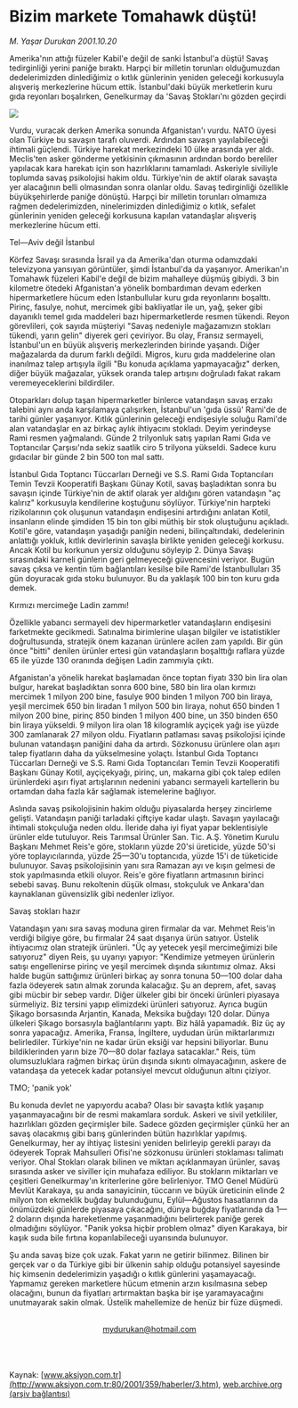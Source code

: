 # Bizim markete Tomahawk düştü!

*M. Yaşar Durukan 2001.10.20*

<div>
 <p class="spot">
  Amerika'nın attığı füzeler Kabil'e değil de sanki İstanbul'a düştü! Savaş tedirginliği yerini paniğe bıraktı. Harpçi bir milletin torunları olduğumuzdan dedelerimizden dinlediğimiz o kıtlık günlerinin yeniden geleceği korkusuyla alışveriş merkezlerine hücum ettik. İstanbul'daki büyük merketlerin kuru gıda reyonları boşalırken, Genelkurmay da 'Savaş Stokları'nı gözden geçirdi
 </p>
 <p class="metin">
 </p>
 <img border="0" src="/web/20020113090612im_/http://www.aksiyon.com.tr/2001/359/resimler/bizim.jpg"/>
 <p class="metin">
  Vurdu, vuracak derken Amerika sonunda Afganistan'ı vurdu. NATO üyesi olan Türkiye bu savaşın tarafı oluverdi. Ardından savaşın yayılabileceği ihtimali güçlendi. Türkiye harekat merkezindeki 10 ülke arasında yer aldı. Meclis'ten asker gönderme yetkisinin çıkmasının ardından bordo bereliler yapılacak kara harekatı için son hazırlıklarını tamamladı. Askeriyle siviliyle toplumda savaş psikolojisi hakim oldu. Türkiye'nin de aktif olarak savaşta yer alacağının belli olmasından sonra olanlar oldu. Savaş tedirginliği özellikle büyükşehirlerde paniğe dönüştü. Harpçi bir milletin torunları olmamıza rağmen dedelerimizden, ninelerimizden dinlediğimiz o kıtlık, sefalet günlerinin yeniden geleceği korkusuna kapılan vatandaşlar alışveriş merkezlerine hücum etti.
 </p>
 <p class="metin">
  Tel—Aviv değil İstanbul
 </p>
 <p class="metin">
  Körfez Savaşı sırasında İsrail ya da Amerika'dan oturma odamızdaki televizyona yansıyan görüntüler, şimdi İstanbul'da da yaşanıyor. Amerikan'ın Tomahawk füzeleri Kabil'e değil de bizim mahalleye düşmüş gibiydi. 3 bin kilometre ötedeki Afganistan'a yönelik bombardıman devam ederken hipermarketlere hücum eden İstanbullular kuru gıda reyonlarını boşalttı. Pirinç, fasulye, nohut, mercimek gibi bakliyatlar ile un, yağ, şeker gibi dayanıklı temel gıda maddeleri bazı hipermarketlerde resmen tükendi. Reyon görevlileri, çok sayıda müşteriyi "Savaş nedeniyle mağazamızın stokları tükendi, yarın gelin" diyerek geri çeviriyor. Bu olay, Fransız sermayeli, İstanbul'un en büyük alışveriş merkezlerinden birinde yaşandı. Diğer mağazalarda da durum farklı değildi. Migros, kuru gıda maddelerine olan inanılmaz talep artışıyla ilgili "Bu konuda açıklama yapmayacağız" derken, diğer büyük mağazalar, yüksek oranda talep artışını doğruladı fakat rakam veremeyeceklerini bildirdiler.
 </p>
 <p class="metin">
  Otoparkları dolup taşan hipermarketler binlerce vatandaşın savaş erzakı talebini aynı anda karşılamaya çalışırken, İstanbul'un 'gıda üssü' Rami'de de tarihi günler yaşanıyor. Kıtlık günlerinin geleceği endişesiyle soluğu Rami'de alan vatandaşlar en az birkaç aylık ihtiyacını stokladı. Deyim yerindeyse Rami resmen yağmalandı. Günde 2 trilyonluk satış yapılan Rami Gıda ve Toptancılar Çarşısı'nda sekiz saatlik ciro 5 trilyona yükseldi. Sadece kuru gıdacılar bir günde 2 bin 500 ton mal sattı.
 </p>
 <p class="metin">
  İstanbul Gıda Toptancı Tüccarları Derneği ve S.S. Rami Gıda Toptancıları Temin Tevzii Kooperatifi Başkanı Günay Kotil, savaş başladıktan sonra bu savaşın içinde Türkiye'nin de aktif olarak yer aldığını gören vatandaşın "aç kalırız" korkusuyla kendilerine koştuğunu söylüyor. Türkiye'nin harpteki rizikolarının çok oluşunun vatandaşın endişesini artırdığını anlatan Kotil, insanların elinde şimdiden 15 bin ton gibi müthiş bir stok oluştuğunu açıkladı. Kotil'e göre, vatandaşın yaşadığı paniğin nedeni, bilinçaltındaki, dedelerinin anlattığı yokluk, kıtlık devirlerinin savaşla birlikte yeniden geleceği korkusu. Ancak Kotil bu korkunun yersiz olduğunu söyleyip 2. Dünya Savaşı sırasındaki karneli günlerin geri gelmeyeceği güvencesini veriyor. Bugün savaş çıksa ve kentin tüm bağlantıları kesilse bile Rami'de İstanbulluları 35 gün doyuracak gıda stoku bulunuyor. Bu da yaklaşık 100 bin ton kuru gıda demek.
 </p>
 <p class="metin">
  Kırmızı mercimeğe Ladin zammı!
 </p>
 <p class="metin">
  Özellikle yabancı sermayeli dev hipermarketler vatandaşların endişesini farketmekte gecikmedi. Satınalma birimlerine ulaşan bilgiler ve istatistikler doğrultusunda, stratejik önem kazanan ürünlere acilen zam yapıldı. Bir gün önce "bitti" denilen ürünler ertesi gün vatandaşların boşalttığı raflara yüzde 65 ile yüzde 130 oranında değişen Ladin zammıyla çıktı.
 </p>
 <p class="metin">
  Afganistan'a yönelik harekat başlamadan önce toptan fiyatı 330 bin lira olan bulgur, harekat başladıktan sonra 600 bine, 580 bin lira olan kırmızı mercimek 1 milyon 200 bine, fasulye 900 binden 1 milyon 700 bin liraya, yeşil mercimek 650 bin liradan 1 milyon 500 bin liraya, nohut 650 binden 1 milyon 200 bine, pirinç 850 binden 1 milyon 400 bine, un 350 binden 650 bin liraya yükseldi. 9 milyon lira olan 18 kilogramlık ayçiçek yağı ise yüzde 300 zamlanarak 27 milyon oldu. Fiyatların patlaması savaş psikolojisi içinde bulunan vatandaşın paniğini daha da artırdı. Sözkonusu ürünlere olan aşırı talep fiyatların daha da yükselmesine yolaçtı. İstanbul Gıda Toptancı Tüccarları Derneği ve S.S. Rami Gıda Toptancıları Temin Tevzii Kooperatifi Başkanı Günay Kotil, ayçiçekyağı, pirinç, un, makarna gibi çok talep edilen ürünlerdeki aşırı fiyat artışlarının nedenini yabancı sermayeli kartellerin bu ortamdan daha fazla kâr sağlamak istemelerine bağlıyor.
 </p>
 <p class="metin">
  Aslında savaş psikolojisinin hakim olduğu piyasalarda herşey zincirleme gelişti. Vatandaşın paniği tarladaki çiftçiye kadar ulaştı. Savaşın yayılacağı ihtimali stokçuluğa neden oldu. İleride daha iyi fiyat yapar beklentisiyle ürünler elde tutuluyor. Reis Tarımsal Ürünler San. Tic. A.Ş. Yönetim Kurulu Başkanı Mehmet Reis'e göre, stokların yüzde 20'si üreticide, yüzde 50'si yöre toplayıcılarında, yüzde 25—30'u toptancıda, yüzde 15'i de tüketicide bulunuyor. Savaş psikolojisinin yanı sıra Ramazan ayı ve kışın gelmesi de stok yapılmasında etkili oluyor. Reis'e göre fiyatların artmasının birinci sebebi savaş. Bunu rekoltenin düşük olması, stokçuluk ve Ankara'dan kaynaklanan güvensizlik gibi nedenler izliyor.
 </p>
 <p class="metin">
  Savaş stokları hazır
 </p>
 <p class="metin">
  Vatandaşın yanı sıra savaş moduna giren firmalar da var. Mehmet Reis'in verdiği bilgiye göre, bu firmalar 24 saat dışarıya ürün satıyor. Üstelik ihtiyacımız olan stratejik ürünleri. "Üç ay yetecek yeşil mercimeğimizi bile satıyoruz" diyen Reis, şu uyarıyı yapıyor: "Kendimize yetmeyen ürünlerin satışı engellenirse pirinç ve yeşil mercimek dışında sıkıntımız olmaz. Aksi halde bugün sattığımız ürünleri birkaç ay sonra tonuna 50—100 dolar daha fazla ödeyerek satın almak zorunda kalacağız. Şu an deprem, afet, savaş gibi mücbir bir sebep vardır. Diğer ülkeler gibi bir önceki ürünleri piyasaya sürmeliyiz. Biz tersini yapıp elimizdeki ürünleri satıyoruz. Ayrıca bugün Şikago borsasında Arjantin, Kanada, Meksika buğdayı 120 dolar. Dünya ülkeleri Şikago borsasıyla bağlantılarını yaptı. Biz hâlâ yapamadık. Biz üç ay sonra yapacağız. Amerika, Fransa, İngiltere, uydudan ürün miktarlarımızı belirlediler. Türkiye'nin ne kadar ürün eksiği var hepsini biliyorlar. Bunu bildiklerinden yarın bize 70—80 dolar fazlaya satacaklar." Reis, tüm olumsuzluklara rağmen birkaç ürün dışında sıkıntı olmayacağının, askere de vatandaşa da yetecek kadar potansiyel mevcut olduğunun altını çiziyor.
 </p>
 <p class="metin">
  TMO; 'panik yok'
 </p>
 <p class="metin">
  Bu konuda devlet ne yapıyordu acaba?  Olası bir savaşta kıtlık yaşanıp yaşanmayacağını bir de resmi makamlara sorduk. Askeri ve sivil yetkililer, hazırlıkları gözden geçirmişler bile. Sadece gözden geçirmişler çünkü her an savaş olacakmış gibi barış günlerinden bütün hazırlıklar yapılmış. Genelkurmay, her ay ihtiyaç listesini yeniden belirleyip gerekli parayı da ödeyerek Toprak Mahsulleri Ofisi'ne sözkonusu ürünleri stoklaması talimatı veriyor. Ohal Stokları olarak bilinen ve miktarı açıklanmayan ürünler, savaş sırasında asker ve siviller için muhafaza ediliyor. Bu stokların miktarları ve çeşitleri Genelkurmay'ın kriterlerine göre belirleniyor. TMO Genel Müdürü Mevlüt Karakaya, şu anda sanayicinin, tüccarın ve büyük üreticinin elinde 2 milyon ton ekmeklik buğday bulunduğunu, Eylül—Ağustos hasatlarının da önümüzdeki günlerde piyasaya çıkacağını, dünya buğday fiyatlarında da 1—2 doların dışında hareketlenme yaşanmadığını belirterek paniğe gerek olmadığını söylüyor. "Panik yoksa hiçbir problem olmaz" diyen Karakaya, bir kaşık suda bile fırtına koparılabileceği uyarısında bulunuyor.
 </p>
 <p class="metin">
  Şu anda savaş bize çok uzak. Fakat yarın ne getirir bilinmez. Bilinen bir gerçek var o da Türkiye gibi bir ülkenin sahip olduğu potansiyel sayesinde hiç kimsenin dedelerimizin yaşadığı o kıtlık günlerini yaşamayacağı. Yapmamız gereken marketlere hücum etmenin arzın kısılmasına sebep olacağını, bunun da fiyatları artırmaktan başka bir işe yaramayacağını unutmayarak sakin olmak. Üstelik mahellemize de henüz bir füze düşmedi.
 </p>
 <br/>
 <center>
  <a class="anaorta" href="http://web.archive.org/web/20020113090612/mailto:mydurukan@hotmail.com">
   mydurukan@hotmail.com
  </a>
 </center>
 <br/>
 <br/>
 <br/>
</div>

Kaynak: [www.aksiyon.com.tr](http://www.aksiyon.com.tr:80/2001/359/haberler/3.htm), [web.archive.org (arşiv bağlantısı)](http://web.archive.org/web/20020113090612/http://www.aksiyon.com.tr:80/2001/359/haberler/3.htm)
